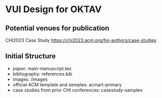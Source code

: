 # VUI Design for OKTAV

## Potential venues for publication
CHI2023 Case Study https://chi2023.acm.org/for-authors/case-studies

## Initial Structure

- paper: main-manuscript.tex
- bibliography: references.bib
- images: /images
- official ACM template and semples: acmart-primary
- case studies from prior CHI conferences: casestudy-samples
